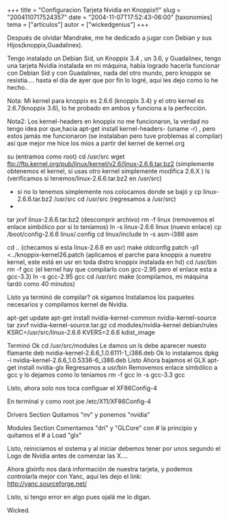 +++
title = "Configuracion Tarjeta Nvidia en Knoppix!!"
slug = "2004110717524357"
date = "2004-11-07T17:52:43-06:00"
[taxonomies]
tema = ["articulos"]
autor = ["wickedgenius"]
+++

Después de olvidar Mandrake, me he dedicado a jugar con Debian y sus
Hijos(knoppix,Guadalinex).

Tengo instalado un Debian Sid, un Knoppix 3.4 , un 3.6, y Guadalinex,
tengo una tarjeta Nvidia instalada en mi máquina, había logrado hacerla
funcionar con Debian Sid y con Guadalinex, nada del otro mundo, pero
knoppix se resistía…. hasta el día de ayer que por fin lo logré, aquí
les dejo como lo he hecho..

<!-- more -->
Nota: Mi kernel para knoppix es 2.6.6 (knoppix 3.4) y el otro kernel es
2.6.7(knoppix 3.6), lo he probado en ambos y funciona a la perfección.

Nota2: Los kernel-headers en knoppix no me funcionaron, la verdad no
tengo idea por que,hacía apt-get install kernel-headers- (uname -r) ,
pero estos jamás me funcionaron (se instalaban pero tuve problemas al
compilar) así que mejor me hice los mios a partir del kernel de
kernel.org

su (entramos como root) cd /usr/src wget
ftp://ftp.kernel.org/pub/linux/kernel/v2.6/linux-2.6.6.tar.bz2
(simplemente obtenemos el kernel, si usas otro kernel simplemente
modifica 2.6.X ) ls (verificamos si tenemos/linux-2.6.6.tar.bz2 en
/usr/src)

-   si no lo tenemos simplemente nos colocamos donde se bajó y cp
    linux-2.6.6.tar.bz2 /usr/src cd /usr/src (regresamos a /usr/src)
-

tar jxvf linux-2.6.6.tar.bz2 (descomprir archivo) rm -f linux (removemos
el enlace simbólico por si lo teníamos) ln -s linux-2.6.6 linux (nuevo
enlace) cp /boot/config-2.6.6 linux/.config cd linux/include ln -s
asm-i386 asm

cd .. (checamos si esta linux-2.6.6 en usr) make oldconfig patch -p1
\<../knoppix-kernel26.patch (aplicamos el parche para knoppix a nuestro
kernel, este está en usr en toda distro knoppix instalada en hd) cd
/usr/bin rm -f gcc (el kernel hay que compilarlo con gcc-2.95 pero el
enlace esta a gcc-3.3) ln -s gcc-2.95 gcc cd /usr/src make (compilamos,
mi máquina tardó como 40 minutos)

Listo ya terminó de compilar? ok sigamos Instalamos los paquetes
necesarios y compilamos kernel de Nvidia.

apt-get update apt-get install nvidia-kernel-common nvidia-kernel-source
tar zxvf nvidia-kernel-source.tar.gz cd modules/nvidia-kernel
debian/rules KSRC=/usr/src/linux-2.6.6 KVERS=2.6.6 kdist_image

Terminó Ok cd /usr/src/modules Le damos un ls debe aparecer nuesto
flamante deb nvidia-kernel-2.6.6_1.0.6111-1_i386.deb Ok lo instalamos
dpkg -i nvidia-kernel-2.6.6_1.0.5336-6_i386.deb Listo Ahora bajamos el
GLX apt-get install nvidia-glx Regresamos a usr/bin Removemos enlace
simbólico a gcc y lo dejamos como lo teníamos rm -f gcc ln -s gcc-3.3
gcc

Listo, ahora solo nos toca configuar el XF86Config-4

En terminal y como root joe /etc/X11/XF86Config-4

Drivers Section Quitamos &quot;nv&quot; y ponemos &quot;nvidia&quot;

Modules Section Comentamos &quot;dri&quot; y &quot;GLCore&quot; con \#
la principio y quitamos el \# a Load &quot;glx&quot;

Listo, reiniciamos el sistema y al iniciar debemos tener por unos
segundo el Logo de Nvidia antes de comenzar las X….

Ahora glxinfo nos dará información de nuestra tarjeta, y podemos
controlarla mejor con Yanc, aquí les dejo el link:
http://yanc.sourceforge.net/

Listo, si tengo error en algo pues ojalá me lo digan.

Wicked.
